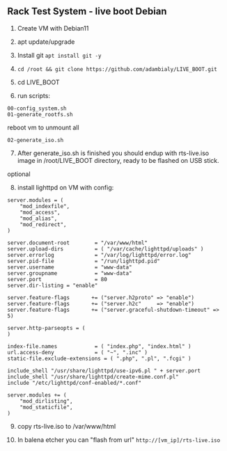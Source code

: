Rack Test System - live boot Debian
-----------------------------------

1. Create VM with Debian11

2. apt update/upgrade

3. Install git ```apt install git -y```

4. ``` cd /root && git clone https://github.com/adambialy/LIVE_BOOT.git ```

5. cd LIVE_BOOT

6. run scripts:

```
00-config_system.sh 
01-generate_rootfs.sh
```
reboot vm to unmount all 
```
02-generate_iso.sh
```

7. After generate_iso.sh is finished you should endup with rts-live.iso image in /root/LIVE_BOOT directory, ready to be flashed on USB stick.

optional

8. install lighttpd on VM with config:

```
server.modules = (
	"mod_indexfile",
	"mod_access",
	"mod_alias",
 	"mod_redirect",
)

server.document-root        = "/var/www/html"
server.upload-dirs          = ( "/var/cache/lighttpd/uploads" )
server.errorlog             = "/var/log/lighttpd/error.log"
server.pid-file             = "/run/lighttpd.pid"
server.username             = "www-data"
server.groupname            = "www-data"
server.port                 = 80
server.dir-listing = "enable"

server.feature-flags       += ("server.h2proto" => "enable")
server.feature-flags       += ("server.h2c"     => "enable")
server.feature-flags       += ("server.graceful-shutdown-timeout" => 5)

server.http-parseopts = (
)

index-file.names            = ( "index.php", "index.html" )
url.access-deny             = ( "~", ".inc" )
static-file.exclude-extensions = ( ".php", ".pl", ".fcgi" )

include_shell "/usr/share/lighttpd/use-ipv6.pl " + server.port
include_shell "/usr/share/lighttpd/create-mime.conf.pl"
include "/etc/lighttpd/conf-enabled/*.conf"

server.modules += (
	"mod_dirlisting",
	"mod_staticfile",
)
```

9. copy rts-live.iso to /var/www/html

10. In balena etcher you can "flash from url" ``` http://[vm_ip]/rts-live.iso ```


